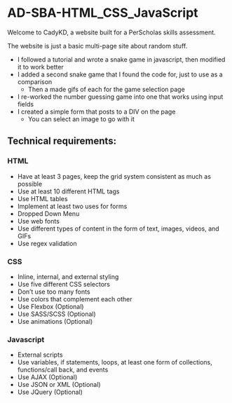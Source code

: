 # AD-SBA-HTML_CSS_JavaScript

Welcome to CadyKD, a website built for a PerScholas skills assessment.

The website is just a basic multi-page site about random stuff.
* I followed a tutorial and wrote a snake game in javascript, then modified it to work better
* I added a second snake game that I found the code for, just to use as a comparison
  * Then a made gifs of each for the game selection page
* I re-worked the number guessing game into one that works using input fields
* I created a simple form that posts to a DIV on the page
  * You can select an image to go with it

## Technical requirements:
### HTML
* Have at least 3 pages, keep the grid system consistent as much as possible
* Use at least 10 different HTML tags
* Use HTML tables
* Implement at least two uses for forms
* Dropped Down Menu
* Use web fonts
* Use different types of content in the form of text, images, videos, and GIFs
* Use regex validation

### CSS
* Inline, internal, and external styling
* Use five different CSS selectors
* Don’t use too many fonts
* Use colors that complement each other
* Use Flexbox (Optional)
* Use SASS/SCSS (Optional)
* Use animations (Optional)

### Javascript
* External scripts
* Use variables, if statements, loops, at least one form of collections, functions/call back, and events
* Use AJAX (Optional)
* Use JSON or XML (Optional)
* Use JQuery (Optional)